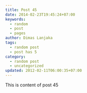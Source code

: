 ```yaml
---
title: Post 45
date: 2014-02-23T19:45:24+07:00
keywords:
  - random
  - post
  - pages
author: Dimas Lanjaka
tags:
  - random post
  - post has 5
category:
  - random post
  - uncategorized
updated: 2012-02-11T06:00:35+07:00
---
```

This is content of post 45